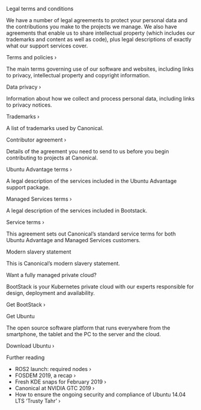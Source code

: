 Legal terms and conditions

We have a number of legal agreements to protect your personal data and the contributions you make to the projects we manage. We also have agreements that enable us to share intellectual property (which includes our trademarks and content as well as code), plus legal descriptions of exactly what our support services cover.

Terms and policies ›

The main terms governing use of our software and websites, including links to privacy, intellectual property and copyright information.

Data privacy ›

Information about how we collect and process personal data, including links to privacy notices.

Trademarks ›

A list of trademarks used by Canonical.

Contributor agreement ›

Details of the agreement you need to send to us before you begin contributing to projects at Canonical.

Ubuntu Advantage terms ›

A legal description of the services included in the Ubuntu Advantage support package.

Managed Services terms ›

A legal description of the services included in Bootstack.

Service terms ›

This agreement sets out Canonical’s standard service terms for both Ubuntu Advantage and Managed Services customers.

Modern slavery statement

This is Canonical’s modern slavery statement.

Want a fully managed private cloud?

BootStack is your Kubernetes private cloud with our experts responsible for design, deployment and availability.

Get BootStack ›

Get Ubuntu

The open source software platform that runs everywhere from the smartphone, the tablet and the PC to the server and the cloud.

Download Ubuntu ›

Further reading

*   ROS2 launch: required nodes ›
*   FOSDEM 2019, a recap ›
*   Fresh KDE snaps for February 2019 ›
*   Canonical at NVIDIA GTC 2019 ›
*   How to ensure the ongoing security and compliance of Ubuntu 14.04 LTS ‘Trusty Tahr’ ›